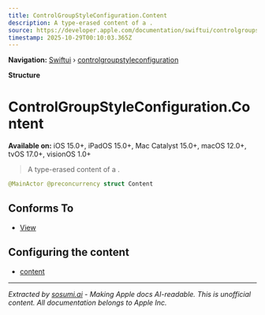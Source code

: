 ```yaml
---
title: ControlGroupStyleConfiguration.Content
description: A type-erased content of a .
source: https://developer.apple.com/documentation/swiftui/controlgroupstyleconfiguration/content-swift.struct
timestamp: 2025-10-29T00:10:03.365Z
---
```


**Navigation:** [Swiftui](/documentation/swiftui) › [controlgroupstyleconfiguration](/documentation/swiftui/controlgroupstyleconfiguration)

**Structure**

# ControlGroupStyleConfiguration.Content

**Available on:** iOS 15.0+, iPadOS 15.0+, Mac Catalyst 15.0+, macOS 12.0+, tvOS 17.0+, visionOS 1.0+

> A type-erased content of a .

```swift
@MainActor @preconcurrency struct Content
```

## Conforms To

- [View](/documentation/swiftui/view)

## Configuring the content

- [content](/documentation/swiftui/controlgroupstyleconfiguration/content-swift.property)

---

*Extracted by [sosumi.ai](https://sosumi.ai) - Making Apple docs AI-readable.*
*This is unofficial content. All documentation belongs to Apple Inc.*
